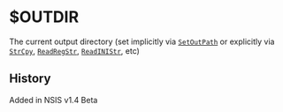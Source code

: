 # $OUTDIR

The current output directory (set implicitly via [`SetOutPath`][1] or explicitly via [`StrCpy`][2], [`ReadRegStr`][3], [`ReadINIStr`][4], etc)

## History

Added in NSIS v1.4 Beta

[1]: ../Reference/SetOutPath.md
[2]: ../Reference/StrCpy.md
[3]: ../Reference/ReadRegStr.md
[4]: ../Reference/ReadINIStr.md

